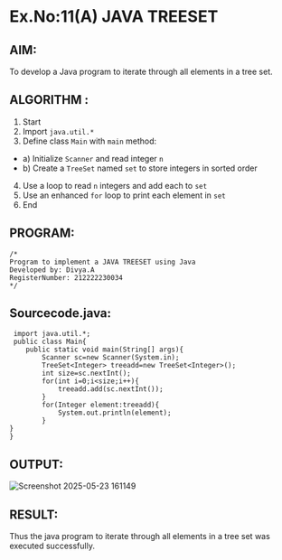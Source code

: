 # Ex.No:11(A)         JAVA TREESET
## AIM:
 To develop a Java program to iterate through all elements in a tree set.


## ALGORITHM :
1.	Start
2.	Import `java.util.*`
3.	Define class `Main` with `main` method:
-	a) Initialize `Scanner` and read integer `n`
-	b) Create a `TreeSet` named `set` to store integers in sorted order
4.	Use a loop to read `n` integers and add each to `set`
5.	Use an enhanced `for` loop to print each element in `set`
6.	End


## PROGRAM:
 ```
/*
Program to implement a JAVA TREESET using Java
Developed by: Divya.A
RegisterNumber: 212222230034  
*/
```

## Sourcecode.java:

```
 import java.util.*;
 public class Main{
    public static void main(String[] args){
        Scanner sc=new Scanner(System.in);
        TreeSet<Integer> treeadd=new TreeSet<Integer>();
        int size=sc.nextInt();
        for(int i=0;i<size;i++){
            treeadd.add(sc.nextInt());
        }
        for(Integer element:treeadd){
            System.out.println(element);
        }
}
}
```

## OUTPUT:

![Screenshot 2025-05-23 161149](https://github.com/user-attachments/assets/7987e411-4941-4524-936a-42b20598d372)


## RESULT:
Thus the java program to iterate through all elements in a tree set was executed successfully.

